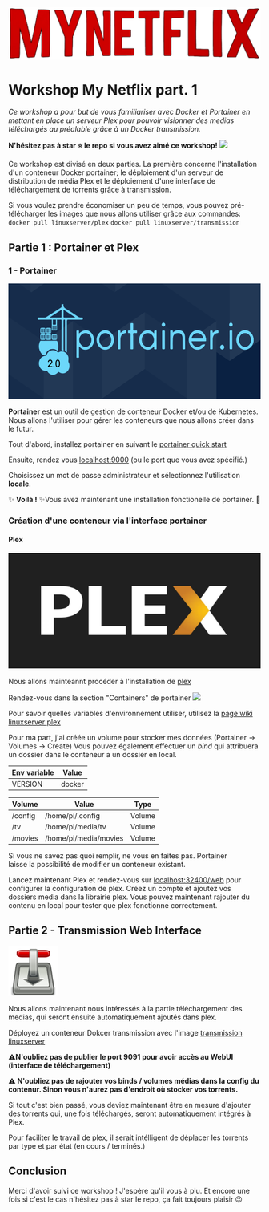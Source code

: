 ![](assets/mynetflix.png)

# Workshop My Netflix part. 1

*Ce workshop a pour but de vous familiariser avec Docker et Portainer en mettant en place un serveur Plex pour pouvoir visionner des medias téléchargés au préalable grâce à un Docker transmission.*

**N'hésitez pas à star ⭐ le repo si vous avez aimé ce workshop!** ![](https://img.shields.io/github/stars/ajnart/mynetflix-part1?label=%E2%AD%90&style=for-the-badge?branch=master&kill_cache=1")

Ce workshop est divisé en deux parties. La première concerne l'installation d'un conteneur Docker portainer; le déploiement d'un serveur de distribution de média Plex et le déploiement d'une interface de téléchargement de torrents grâce à transmission.

Si vous voulez prendre économiser un peu de temps, vous pouvez pré-télécharger les images que nous allons utiliser grâce aux commandes:
``docker pull linuxserver/plex``
``docker pull linuxserver/transmission``

## Partie 1 : Portainer et Plex
### 1 - Portainer
<img src="assets/portainerlogo.png" width="562" height="230">

**Portainer** est un outil de gestion de conteneur Docker et/ou de Kubernetes. Nous allons l'utiliser pour gérer les conteneurs que nous allons créer dans le futur.

Tout d'abord, installez portainer en suivant le [portainer quick start](https://documentation.portainer.io/v2.0/deploy/ceinstalldocker/)

Ensuite, rendez vous [localhost:9000](http://localhost:9000) (ou le port que vous avez spécifié.)

Choisissez un mot de passe administrateur et sélectionnez l'utilisation **locale**.

✨ **Voilà !** ✨Vous avez maintenant une installation fonctionelle de portainer. 🐋

### Création d'une conteneur via l'interface portainer
#### Plex
<img src="assets/plexlogo.jpg" width="562" height="230">

Nous allons mainteannt procéder à l'installation de [plex](https://www.plex.tv/)

Rendez-vous dans la section "Containers" de portainer ![](assets/containers.png)

Pour savoir quelles variables d'environnement utiliser, utilisez la [page wiki linuxserver plex](https://hub.docker.com/r/linuxserver/plex)

Pour ma part, j'ai créée un volume pour stocker mes données (Portainer -> Volumes -> Create)
Vous pouvez également effectuer un *bind* qui attribuera un dossier dans le conteneur a un dossier en local.

| Env variable | Value |
|--------------|-------|
| VERSION      | docker|


| Volume       |  Value                | Type
|--------------|-----------------------|------
| /config      | /home/pi/.config      | Volume
| /tv          | /home/pi/media/tv     | Volume
| /movies      | /home/pi/media/movies | Volume

Si vous ne savez pas quoi remplir, ne vous en faites pas. Portainer laisse la possibilité de modifier un conteneur existant.

Lancez maintenant Plex et rendez-vous sur [localhost:32400/web](http://localhost:32400/web) pour configurer la configuration de plex. Créez un compte et ajoutez vos dossiers media dans la librairie plex. 
Vous pouvez maintenant rajouter du contenu en local pour tester que plex fonctionne correctement.

## Partie 2 - Transmission Web Interface

<img src="assets/transmission.png" width="100" height="100">

Nous allons maintenant nous intéressés à la partie téléchargement des medias, qui seront ensuite automatiquement ajoutés dans plex.

Déployez un conteneur Dokcer transmission avec l'image [transmission linuxserver](https://hub.docker.com/r/linuxserver/transmission)

**⚠N'oubliez pas de publier le port 9091 pour avoir accès au WebUI (interface de téléchargement)**

**⚠ N'oubliez pas de rajouter vos binds / volumes médias dans la config du contenur. Sinon vous n'aurez pas d'endroit où stocker vos torrents.**

Si tout c'est bien passé, vous deviez maintenant être en mesure d'ajouter des torrents qui, une fois téléchargés, seront automatiquement intégrés à Plex.

Pour faciliter le travail de plex, il serait intélligent de déplacer les torrents par type et par état (en cours / terminés.)

## Conclusion

Merci d'avoir suivi ce workshop ! J'espère qu'il vous à plu. Et encore une fois si c'est le cas n'hésitez pas à star le repo, ça fait toujours plaisir 😉